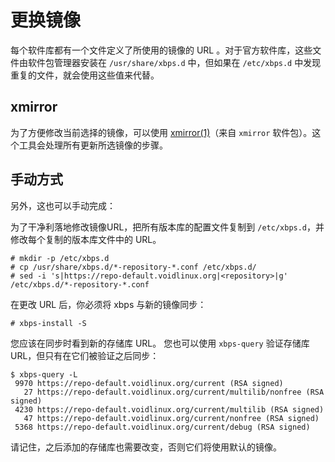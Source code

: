 # 更换镜像

每个软件库都有一个文件定义了所使用的镜像的 URL 。对于官方软件库，这些文件由软件包管理器安装在 `/usr/share/xbps.d` 中，但如果在 `/etc/xbps.d` 中发现重复的文件，就会使用这些值来代替。

## xmirror

为了方便修改当前选择的镜像，可以使用 [xmirror(1)](https://man.voidlinux.org/xmirror.1)（来自 `xmirror` 软件包）。这个工具会处理所有更新所选镜像的步骤。

## 手动方式

另外，这也可以手动完成：

为了干净利落地修改镜像URL，把所有版本库的配置文件复制到 `/etc/xbps.d`，并修改每个复制的版本库文件中的 URL。

```
# mkdir -p /etc/xbps.d
# cp /usr/share/xbps.d/*-repository-*.conf /etc/xbps.d/
# sed -i 's|https://repo-default.voidlinux.org|<repository>|g' /etc/xbps.d/*-repository-*.conf
```

在更改 URL 后，你必须将 xbps 与新的镜像同步：

```
# xbps-install -S
```

您应该在同步时看到新的存储库 URL。 您也可以使用 `xbps-query` 验证存储库 URL，但只有在它们被验证之后同步： 

```
$ xbps-query -L
 9970 https://repo-default.voidlinux.org/current (RSA signed)
   27 https://repo-default.voidlinux.org/current/multilib/nonfree (RSA signed)
 4230 https://repo-default.voidlinux.org/current/multilib (RSA signed)
   47 https://repo-default.voidlinux.org/current/nonfree (RSA signed)
 5368 https://repo-default.voidlinux.org/current/debug (RSA signed)
```

请记住，之后添加的存储库也需要改变，否则它们将使用默认的镜像。
